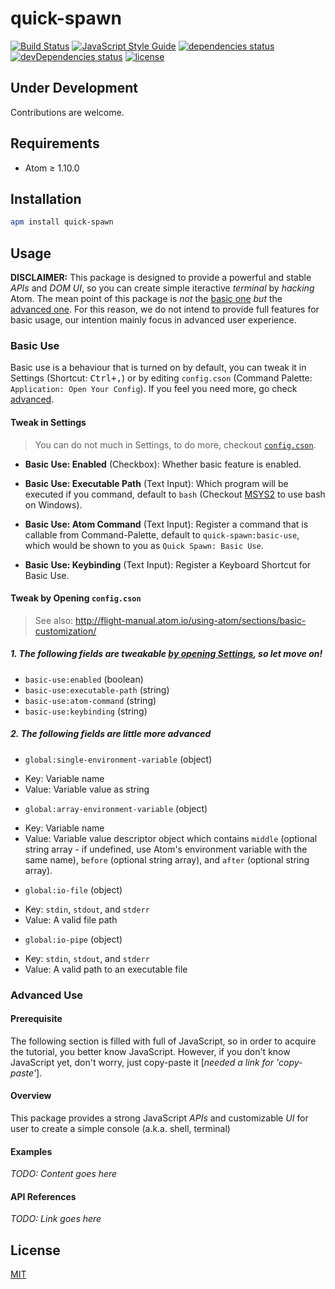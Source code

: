 # quick-spawn
[![Build Status](https://travis-ci.org/ksxatompackages/quick-spawn.svg?branch=master)](https://travis-ci.org/ksxatompackages/quick-spawn)
[![JavaScript Style Guide](https://img.shields.io/badge/code%20style-standard-brightgreen.svg)](http://standardjs.com/)
[![dependencies status](https://david-dm.org/ksxatompackages/quick-spawn.svg)](https://david-dm.org/ksxatompackages/quick-spawn#info=dependencies)
[![devDependencies status](https://david-dm.org/ksxatompackages/quick-spawn/dev-status.svg)](https://david-dm.org/ksxatompackages/quick-spawn#info=devDependencies)
[![license](https://img.shields.io/npm/l/promise-set.svg)](http://spdx.org/licenses/MIT)

## Under Development

Contributions are welcome.

## Requirements

* Atom ≥ 1.10.0

## Installation

```bash
apm install quick-spawn
```

## Usage

**DISCLAIMER:** This package is designed to provide a powerful and stable *APIs* and *DOM UI*, so you can create simple iteractive *terminal* by *hacking* Atom. The mean point of this package is *not* the [basic one](#basic-use) *but* the [advanced one](#advanced-use). For this reason, we do not intend to provide full features for basic usage, our intention mainly focus in advanced user experience.

### Basic Use

Basic use is a behaviour that is turned on by default, you can tweak it in Settings (Shortcut: <kbd>Ctrl+,</kbd>) or by editing `config.cson` (Command Palette: `Application: Open Your Config`). If you feel you need more, go check [advanced](#advanced-use).

#### Tweak in Settings

> You can do not much in Settings, to do more, checkout [`config.cson`](#tweak-by-opening-configcson).

 * **Basic Use: Enabled** (Checkbox): Whether basic feature is enabled.

 * **Basic Use: Executable Path** (Text Input): Which program will be executed if you command, default to `bash` (Checkout [MSYS2](https://msys2.github.io/) to use bash on Windows).

 * **Basic Use: Atom Command** (Text Input): Register a command that is callable from Command-Palette, default to `quick-spawn:basic-use`, which would be shown to you as `Quick Spawn: Basic Use`.

 * **Basic Use: Keybinding** (Text Input): Register a Keyboard Shortcut for Basic Use.

#### Tweak by Opening `config.cson`

> See also: http://flight-manual.atom.io/using-atom/sections/basic-customization/

##### 1. The following fields are tweakable [by opening Settings](#tweak-in-settings), so let move on!

 * `basic-use:enabled` (boolean)
 * `basic-use:executable-path` (string)
 * `basic-use:atom-command` (string)
 * `basic-use:keybinding` (string)

##### 2. The following fields are little more advanced

 * `global:single-environment-variable` (object)
  - Key: Variable name
  - Value: Variable value as string
 * `global:array-environment-variable` (object)
  - Key: Variable name
  - Value: Variable value descriptor object which contains `middle` (optional string array - if undefined, use Atom's environment variable with the same name), `before` (optional string array), and `after` (optional string array).
 * `global:io-file` (object)
  - Key: `stdin`, `stdout`, and `stderr`
  - Value: A valid file path
 * `global:io-pipe` (object)
  - Key: `stdin`, `stdout`, and `stderr`
  - Value: A valid path to an executable file

### Advanced Use

#### Prerequisite

The following section is filled with full of JavaScript, so in order to acquire the tutorial, you better know JavaScript. However, if you don't know JavaScript yet, don't worry, just copy-paste it [*needed a link for 'copy-paste'*].

#### Overview

This package provides a strong JavaScript *APIs* and customizable *UI* for user to create a simple console (a.k.a. shell, terminal)

#### Examples

*TODO: Content goes here*

#### API References

*TODO: Link goes here*

## License

[MIT](https://github.com/ksxatompackages/quick-spawn/blob/master/LICENSE.md)
